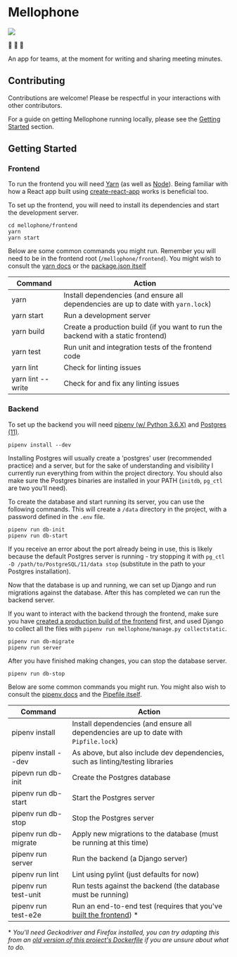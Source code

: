 # Mellophone

[![](https://gitlab.com/nchlswhttkr/mellophone/badges/master/build.svg?style=flat-square)](https://gitlab.com/nchlswhttkr/mellophone/pipelines)

:trumpet: :trumpet: :trumpet:

An app for teams, at the moment for writing and sharing meeting minutes.

## Contributing

Contributions are welcome! Please be respectful in your interactions with other contributors.

For a guide on getting Mellophone running locally, please see the [Getting Started](#getting-started) section.

## Getting Started

### Frontend

To run the frontend you will need [Yarn](https://yarnpkg.org/) (as well as [Node](https://nodejs.org/)). Being familiar with how a React app built using [create-react-app](https://facebook.github.io/create-react-app/docs/) works is beneficial too.

To set up the frontend, you will need to install its dependencies and start the development server.

```
cd mellophone/frontend
yarn
yarn start
```

Below are some common commands you might run. Remember you will need to be in the frontend root (`/mellophone/frontend`). You might wish to consult the [yarn docs](https://yarnpkg.com/lang/en/docs/cli/) or the [package.json itself](/mellophone/frontend/package.json)

| Command           | Action                                                                             |
| ----------------- | ---------------------------------------------------------------------------------- |
| yarn              | Install dependencies (and ensure all dependencies are up to date with `yarn.lock`) |
| yarn start        | Run a development server                                                           |
| yarn build        | Create a production build (if you want to run the backend with a static frontend)  |
| yarn test         | Run unit and integration tests of the frontend code                                |
| yarn lint         | Check for linting issues                                                           |
| yarn lint --write | Check for and fix any linting issues                                               |

### Backend

To set up the backend you will need [pipenv (w/ Python 3.6.X)](https://pipenv.readthedocs.io/en/latest/) and [Postgres (11)](https://www.postgresql.org/download/).

```
pipenv install --dev
```

Installing Postgres will usually create a 'postgres' user (recommended practice) and a server, but for the sake of understanding and visibility I currently run everything from within the project directory. You should also make sure the Postgres binaries are installed in your PATH (`initdb`, `pg_ctl` are two you'll need).

To create the database and start running its server, you can use the following commands. This will create a `/data` directory in the project, with a password defined in the `.env` file.

```
pipenv run db-init
pipenv run db-start
```

If you receive an error about the port already being in use, this is likely because the default Postgres server is running - try stopping it with `pg_ctl -D /path/to/PostgreSQL/11/data stop` (substitute in the path to your Postgres installation).

Now that the database is up and running, we can set up Django and run migrations against the database. After this has completed we can run the backend server.

If you want to interact with the backend through the frontend, make sure you have [created a production build of the frontend](#frontend) first, and used Django to collect all the files with `pipenv run mellophone/manage.py collectstatic`.

```
pipenv run db-migrate
pipenv run server
```

After you have finished making changes, you can stop the database server.

```
pipenv run db-stop
```

Below are some common commands you might run. You might also wish to consult the [pipenv docs](https://pipenv.readthedocs.io/en/latest#pipenv-usage) and the [Pipefile itself](/Pipfile).

| Command               | Action                                                                                |
| --------------------- | ------------------------------------------------------------------------------------- |
| pipenv install        | Install dependencies (and ensure all dependencies are up to date with `Pipfile.lock`) |
| pipenv install --dev  | As above, but also include dev dependencies, such as linting/testing libraries        |
| pipevn run db-init    | Create the Postgres database                                                          |
| pipenv run db-start   | Start the Postgres server                                                             |
| pipenv run db-stop    | Stop the Postgres server                                                              |
| pipenv run db-migrate | Apply new migrations to the database (must be running at this time)                   |
| pipenv run server     | Run the backend (a Django server)                                                     |
| pipenv run lint       | Lint using pylint (just defaults for now)                                             |
| pipenv run test-unit  | Run tests against the backend (the database must be running)                          |
| pipenv run test-e2e   | Run an end-to-end test (requires that you've [built the frontend](#frontend)) \*      |

\* _You'll need Geckodriver and Firefox installed, you can try adapting this from an [old version of this project's Dockerfile](https://github.com/nchlswhttkr/mellophone/blob/55f9d5eb4cb1514ebf6b9a6193e687959b3dcfa7/Dockerfile#L23) if you are unsure about what to do._
